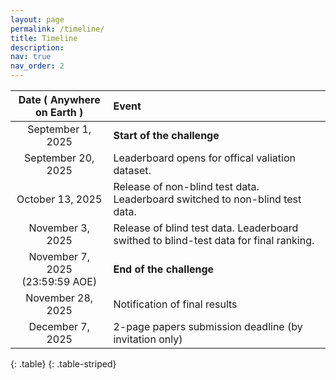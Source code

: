 ```yaml
---
layout: page
permalink: /timeline/
title: Timeline
description:
nav: true
nav_order: 2
---
```



|   **Date ( Anywhere on Earth )**  |         **Event**          |
|:---------------------------------:|:---------------------------|
| September 1, 2025             | **Start of the challenge** |
| September 20, 2025            | Leaderboard opens for offical valiation dataset. |
| October 13, 2025            | Release of non-blind test data. Leaderboard switched to non-blind test data. |
| November 3, 2025 | Release of blind test data. Leaderboard swithed to blind-test data for final ranking. |
| November 7, 2025 <br>(23:59:59 AOE) | **End of the challenge**   |
| November 28, 2025             | Notification of final results |
| December 7, 2025             | 2-page papers submission deadline (by invitation only) |
{: .table}
{: .table-striped}

<!-- 
|   **Date ( Anywhere on Earth )**  |         **Event**          |
|:---------------------------------:|:---------------------------|
|     November 15, 2024             | **Start of the challenge** |
|  November15-December15 2024       | Grace Period for new dataset proposal from participants |
|     November 25, 2024             | Release of official validation data. Leaderboard opens. |
|     December 23, 2024             | Release of non-blind test data. Leaderboard is switched to test data. |
|<del>January 13, 2025</del><br>January 20, 2025<br>(00:00:00) | Release of blind test data. Leaderboard is swithed to blind-test data for final ranking. |
|<del>January 15, 2025</del><br>January 22, 2025<br>(23:59:59) | **End of the challenge**   |
|     February 5, 2025<br>(23:59:59)              | Notification of final results |
|     February 12, 2025             | Paper submission deadline |
|     February 19, 2025             | Paper update deadline |
{: .table}
{: .table-striped}
 -->
